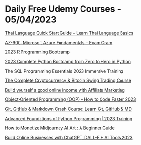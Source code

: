 # Daily Free Udemy Courses - 05/04/2023

[Thai Language Quick Start Guide – Learn Thai Language Basics](https://www.udemy.com/course/thai-language-course/?couponCode=LIMITED-TIME)
[AZ-900: Microsoft Azure Fundamentals – Exam Cram](https://www.udemy.com/course/az-900-microsoft-azure-fundamentals-exam-cram/?couponCode=36257C01)
[2023 R Programming Bootcamp](https://www.udemy.com/course/2022-r-programming-bootcamp/?couponCode=B1E93938F0BE13039922)
[2023 Complete Python Bootcamp from Zero to Hero in Python](https://www.udemy.com/course/python-programming-for-beginners-m/?couponCode=5A7B15530E63928B6BED)
[The SQL Programming Essentials 2023 Immersive Training](https://www.udemy.com/course/the-sql-programming-essentials-immersive-training/?couponCode=5F58349BB2FB6E79300B)
[The Complete Cryptocurrency & Bitcoin Swing Trading Course](https://www.udemy.com/course/the-complete-cryptocurrency-bitcoin-swing-trading-course/?couponCode=9FDA387EE9B0BF631285)
[Build yourself a good online income with Affiliate Marketing](https://www.udemy.com/course/the-affiliate-marketing-course-v1/?couponCode=521881B1DB46FC239E9C)
[Object-Oriented Programming (OOP) – How to Code Faster 2023](https://www.udemy.com/course/object-oriented-programming-with-python-learn-to-code-faster/?couponCode=63EDDF4CA448C8EE62A4)
[Git, GitHub & Markdown Crash Course: Learn Git, GitHub & MD](https://www.udemy.com/course/git-github-markdown-crash-course-learn-git-github-md/?couponCode=3ACBE1A3C8DF9D51DCCC)
[Advanced Foundations of Python Programming | 2023 Training](https://www.udemy.com/course/advanced-foundations-of-python-programming-complete-training/?couponCode=556E4B1A94E84C52C143)
[How to Monetize Midjourney AI Art : A Beginner Guide](https://www.udemy.com/course/how-to-monetize-midjourney-ai-art-a-beginner-guide/?couponCode=FAD3D046D99F10F70560)
[Build Online Businesses with ChatGPT, DALL-E + AI Tools 2023](https://www.udemy.com/course/build-online-businesses-passive-income-with-ai-tools-2023/?couponCode=C5466B445F140C05A09E)
